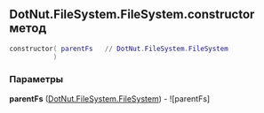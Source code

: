 ## DotNut.FileSystem.FileSystem.constructor метод


```lua
constructor( parentFs   // DotNut.FileSystem.FileSystem
           )
```


### Параметры

**parentFs** ([DotNut.FileSystem.FileSystem](../../../DotNut/FileSystem/FileSystem.md)) - ![parentFs]

